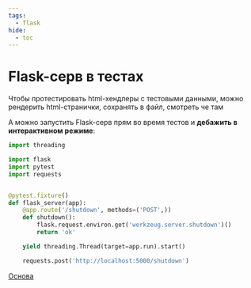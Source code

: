 ```yaml
---
tags:
  - flask
hide:
  - toc
---
```


# Flask-серв в тестах

Чтобы протестировать html-хендлеры с тестовыми данными, можно рендерить html-странички, сохранять в файл, смотреть че
там

А можно запустить Flask-серв прям во время тестов и **дебажить в интерактивном режиме**:

```python
import threading

import flask
import pytest
import requests


@pytest.fixture()
def flask_server(app):
    @app.route('/shutdown', methods=('POST',))
    def shutdown():
        flask.request.environ.get('werkzeug.server.shutdown')()
        return 'ok'

    yield threading.Thread(target=app.run).start()

    requests.post('http://localhost:5000/shutdown')
```

[Основа](https://stackoverflow.com/a/60597712/5500609)